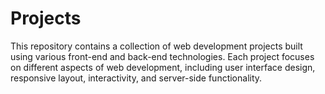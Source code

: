 # Projects
This repository contains a collection of web development projects built using various front-end and back-end technologies. Each project focuses on different aspects of web development, including user interface design, responsive layout, interactivity, and server-side functionality.
